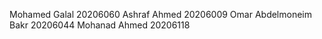 Mohamed Galal            20206060
Ashraf Ahmed             20206009
Omar Abdelmoneim Bakr    20206044
Mohanad Ahmed            20206118
